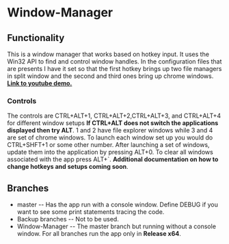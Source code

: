 # Window-Manager
## Functionality
This is a window manager that works based on hotkey input. It uses the Win32 API to find and control window handles. In the configuration files that are presents I have it set so that the first hotkey brings up two file managers in split window and the second and third ones bring up chrome windows. [**Link to youtube demo.**](https://youtu.be/kFFMxPCZ-r8)

### Controls
The controls are CTRL+ALT+1, CTRL+ALT+2,CTRL+ALT+3, and CTRL+ALT+4 for different window setups **If CTRL+ALT does not switch the applications displayed then try ALT**. 1 and 2 have file explorer windows while 3 and 4 are set of chrome windows. 
To launch each window set up you would do CTRL+SHFT+1 or some other number. After launching a set of windows, update them into the application by pressing ALT+0.
To clear all windows associated with the app press ALT+`. **Additional documentation on how to change hotkeys and setups coming soon**.

## Branches 
* master -- Has the app run with a console window. Define DEBUG if you want to see some print statements tracing the code.
* Backup branches -- Not to be used.
* Window-Manager -- The master branch but running without a console window. 
For all branches run the app only in **Release x64**.

